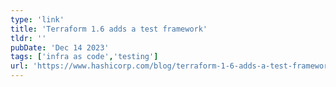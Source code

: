 ```yaml
---
type: 'link'
title: 'Terraform 1.6 adds a test framework'
tldr: ''
pubDate: 'Dec 14 2023'
tags: ['infra as code','testing']
url: 'https://www.hashicorp.com/blog/terraform-1-6-adds-a-test-framework-for-enhanced-code-validation'
---
```

